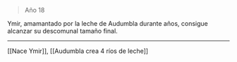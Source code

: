 > Año 18

Ymir, amamantado por la leche de Audumbla durante años, consigue alcanzar su descomunal tamaño final.

---

[[Nace Ymir]], [[Audumbla crea 4 ríos de leche]]